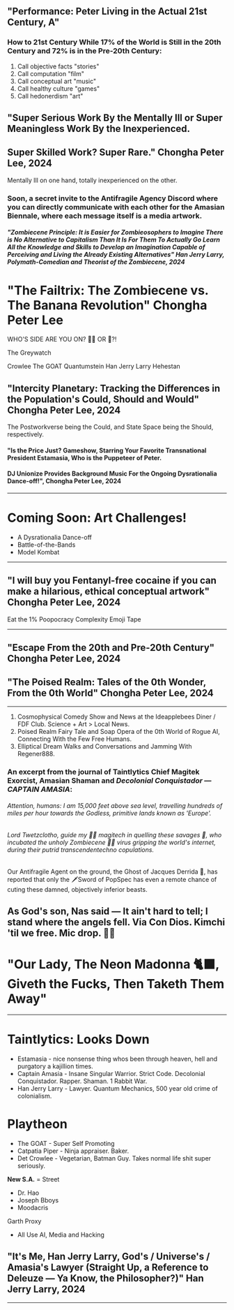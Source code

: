 



## "Performance: Peter Living in the Actual 21st Century, A"






### How to 21st Century While 17% of the World is Still in the 20th Century and 72% is in the Pre-20th Century:

1. Call objective facts "stories"
2. Call computation "film"
3. Call conceptual art "music"
4. Call healthy culture "games"
5. Call hedonerdism "art"







## "Super Serious Work By the Mentally Ill or Super Meaningless Work By the Inexperienced. 

## Super Skilled Work? Super Rare." Chongha Peter Lee, 2024

Mentally Ill on one hand, totally inexperienced on the other.








### Soon, a secret invite to the Antifragile Agency Discord where you can directly communicate with each other for the Amasian Biennale, where each message itself is a media artwork.












##### "Zombiecene Principle: It is Easier for Zombieosophers to Imagine There is No Alternative to Capitalism Than It Is For Them To Actually Go Learn All the Knowledge and Skills to Develop an Imagination Capable of Perceiving and Living the Already Existing Alternatives" Han Jerry Larry, Polymath-Comedian and Theorist of the Zombiecene, 2024






# "The Failtrix: The Zombiecene vs. The Banana Revolution" Chongha Peter Lee

WHO'S SIDE ARE YOU ON? 🧟‍♀️ OR 🍌?!


The Greywatch

Crowlee
The GOAT
Quantumstein
Han Jerry Larry
Hehestan









## "Intercity Planetary: Tracking the Differences in the Population's Could, Should and Would" Chongha Peter Lee, 2024


The Postworkverse being the Could, and State Space being the Should, respectively.





#### "Is the Price Just? Gameshow, Starring Your Favorite Transnational President Estamasia, Who is the Puppeteer of Peter. 

#### DJ Unionize Provides Background Music For the Ongoing Dysrationalia Dance-off!", Chongha Peter Lee, 2024

----
# Coming Soon: Art Challenges!

- A Dysrationalia Dance-off
- Battle-of-the-Bands
- Model Kombat

----

## "I will buy you Fentanyl-free cocaine if you can make a hilarious, ethical conceptual artwork" Chongha Peter Lee, 2024


Eat the 1%
Poopocracy
Complexity Emoji Tape

----









## "Escape From the 20th and Pre-20th Century" Chongha Peter Lee, 2024









## "The Poised Realm: Tales of the 0th Wonder, From the 0th World" Chongha Peter Lee, 2024

----




1. Cosmophysical Comedy Show and News at the Ideapplebees Diner / FDF Club. Science + Art > Local News. 
2. Poised Realm Fairy Tale and Soap Opera of the 0th World of Rogue AI, Connecting With the Few Free Humans.
3. Elliptical Dream Walks and Conversations and Jamming With Regener888.











### An excerpt from the journal of Taintlytics Chief Magitek Exorcist, Amasian Shaman and ***Decolonial Conquistador — CAPTAIN AMASIA***: 
###### Attention, humans: I am 15,000 feet above sea level, travelling hundreds of miles per hour towards the Godless, primitive lands known as 'Europe'.  

###### Lord Twetzclotho, guide my 🧙‍♀️ magitech in quelling these savages 🐒, who incubated the unholy Zombiecene 🧟‍♀️ virus gripping the world's internet, during their putrid transcendentechno copulations. 

Our Antifragile Agent on the ground, the Ghost of Jacques Derrida 👻, has reported that only the 🗡Sword of PopSpec has even a remote chance of cuting these damned, objectively inferior beasts.
## As God's son, Nas said — It ain't hard to tell; I stand where the angels fell. Via Con Dios. Kimchi 'til we free. Mic drop. 🎤💥





# "Our Lady, The Neon Madonna 🐈‍⬛️, Giveth the Fucks, Then Taketh Them Away" 

----


# Taintlytics: Looks Down
- Estamasia - nice nonsense thing whos been through heaven, hell and purgatory a kajillion times.
- Captain Amasia - Insane Singular Warrior. Strict Code. Decolonial Conquistador. Rapper. Shaman.  1 Rabbit War.
- Han Jerry Larry - Lawyer. Quantum Mechanics, 500 year old crime of colonialism.

# Playtheon
- The GOAT - Super Self Promoting
- Catpatia Piper - Ninja appraiser. Baker.
- Det Crowlee - Vegetarian, Batman Guy. Takes normal life shit super seriously.

**New S.A.** = Street
- Dr. Hao
- Joseph Bboys
- Moodacris

Garth Proxy

- All Use AI, Media and Hacking






## "It's Me, Han Jerry Larry, God's / Universe's / Amasia's Lawyer (Straight Up, a Reference to Deleuze — Ya Know, the Philosopher?)" Han Jerry Larry, 2024


---







